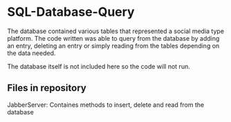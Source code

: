 # SQL-Database-Query
The database contained various tables that represented a social media type platform. The code written was able to query from the database by adding an entry, deleting an entry or simply reading from the tables depending on the data needed.

The database itself is not included here so the code will not run.

## Files in repository

JabberServer: Containes methods to insert, delete and read from the database
